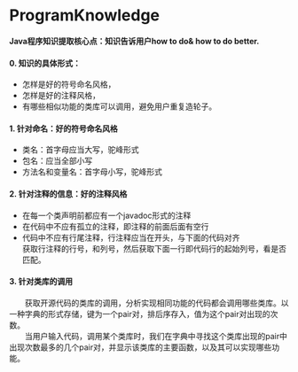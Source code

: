 # ProgramKnowledge
**Java程序知识提取核心点：知识告诉用户how to do& how to do better.**

#### 0.	知识的具体形式：
 - 怎样是好的符号命名风格，
 - 怎样是好的注释风格，
 - 有哪些相似功能的类库可以调用，避免用户重复造轮子。<br>
#### 1. 针对命名：好的符号命名风格
 - 类名：首字母应当大写，驼峰形式
 - 包名：应当全部小写
 - 方法名和变量名：首字母小写，驼峰形式
#### 2.	针对注释的信息：好的注释风格
 - 在每一个类声明前都应有一个javadoc形式的注释
 - 在代码中不应有孤立的注释，即注释的前面后面有空行
 - 代码中不应有行尾注释，行注释应当在开头，与下面的代码对齐<br>
       获取行注释的行号，和列号，然后获取下面一行即代码行的起始列号，看是否匹配。
#### 3.	针对类库的调用<br>
   &emsp;&emsp;获取开源代码的类库的调用，分析实现相同功能的代码都会调用哪些类库。以一种字典的形式存储，键为一个pair对，排后序存入，值为这个pair对出现的次数。<br>
   &emsp;&emsp;当用户输入代码，调用某个类库时，我们在字典中寻找这个类库出现的pair中出现次数最多的几个pair对，并显示该类库的主要函数，以及其可以实现哪些功能。

